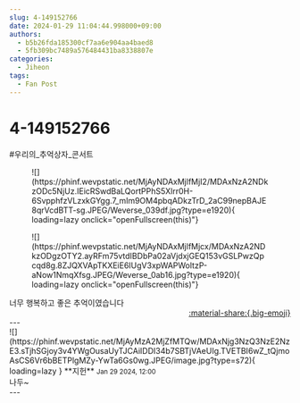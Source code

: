 ```yaml
---
slug: 4-149152766
date: 2024-01-29 11:04:44.998000+09:00
authors:
  - b5b26fda185300cf7aa6e904aa4baed8
  - 5fb309bc7489a576484431ba8338807e
categories:
  - Jiheon
tags:
  - Fan Post
---
```


# 4-149152766

<div class="post-container" markdown="1">
<div class="content-container md-sidebar__scrollwrap" markdown="1">

\#우리의_추억상자_콘서트 <br>
<figure markdown="1">
![](https://phinf.wevpstatic.net/MjAyNDAxMjlfMjI2/MDAxNzA2NDkzODc5NjUz.IEicRSwdBaLQortPPhS5Xlrr0H-6SvpphfzVLzxkGYgg.7_mIm9OM4pbqADkzTrD_2aC99nepBAJE8qrVcdBTT-sg.JPEG/Weverse_039df.jpg?type=e1920){ loading=lazy onclick="openFullscreen(this)"}
</figure>

<figure markdown="1">
![](https://phinf.wevpstatic.net/MjAyNDAxMjlfMjcx/MDAxNzA2NDkzODgzOTY2.ayRFm75vtdIBDbPa02aVjdxjGEQ153vGSLPwzQpcqd8g.8ZJQXVApTKXEiE6IUgV3xpWAPWoltzP-aNow1NmqXfsg.JPEG/Weverse_0ab16.jpg?type=e1920){ loading=lazy onclick="openFullscreen(this)"}
</figure>
너무 행복하고 좋은 추억이였습니다

</div>
</div>

<div style="text-align: right;" markdown="1">
<a href="https://weverse.io/fromis9/fanpost/4-149152766" style="text-align: right;">:material-share:{.big-emoji}</a>
</div>
---

<div class="comments-container md-sidebar__scrollwrap" markdown="1">
<div class="comment" markdown="1">
<div class='id-container' markdown="1">
![](https://phinf.wevpstatic.net/MjAyMzA2MjZfMTQw/MDAxNjg3NzQ3NzE2NzE3.sTjhSGjoy3v4YWgOusaUyTJCAiIDDI34b7SBTjVAeUIg.TVETBI6wZ_tQjmoAsCS6Vr6bBETPlgMZy-YwTa6Gs0wg.JPEG/image.jpg?type=s72){ loading=lazy }
**<span class="artist">지헌</span>** <small>Jan 29 2024, 12:00</small><br>
</div>
<div class='comment-body' markdown="1">
나두~
</div>
</div>
</div>
---
